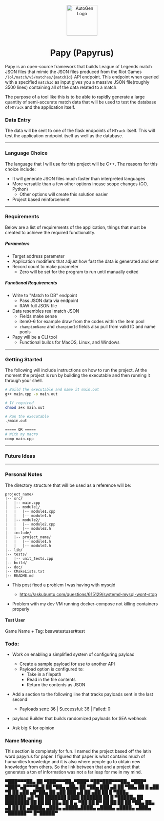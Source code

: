 
<div align="center">
    <img src="https://static.wikia.nocookie.net/sans-nagito/images/1/12/Papyrus.png/revision/latest?cb=20200609055655" alt="AutoGen Logo" width="100">
</div>


<div align="center">

# Papy (Papyrus)

</div>


Papy is an open-source framework that builds League of Legends match JSON files that mimic the JSON files produced from the Riot Games `/lol/match/v5/matches/{matchId}` API endpoint. This endpoint when queried with a specified `matchId` as input gives you a massive JSON file(roughly 3500 lines) containing all of the data related to a match.

The purpose of a tool like this is to be able to rapidly generate a large quantity of semi-accurate match data that will be used to test the database of `MTrack` and the application itself.

### Data Entry
The data will be sent to one of the flask endpoints of `MTrack` itself. This will test the application endpoint itself as well as the database.

---
### Language Choice

The language that I will use for this project will be C++. The reasons for this choice include:
- It will generate JSON files much faster than interpreted languages
- More versatile than a few other options incase scope changes (GO, Python)
	- Other options will create this solution easier
- Project based reinforcement

---
### Requirements

Below are a list of requirements of the application, things that must be created to achieve the required functionality.

##### Parameters
- Target address parameter
- Application modifiers that adjust how fast the data is generated and sent
- Record count to make parameter
	- Zero will be set for the program to run until manually exited

##### Functional Requirements
- Write to "Match to DB" endpoint
	- Pass JSON data via endpoint
	- RAW full JSON file
- Data resembles real match JSON
	- Fields make sense
	- item0-6 for example draw from the codes within the item pool
	- `championName` and `championId` fields also pull from valid ID and name pools
- Papy will be a CLI tool
	- Functional builds for MacOS, Linux, and Windows

---
### Getting Started

The following will include instructions on how to run the project. At the moment the project is run by building the executable and then running it through your shell.

```bash
# Build the executable and name it main.out
g++ main.cpp -o main.out

# If required
chmod a+x main.out 

# Run the executable
./main.out

===== OR =====
# With my macro
comp main.cpp
```

---
### Future Ideas


---
### Personal Notes

The directory structure that will be used as a reference will be:
```
project_name/
|-- src/
|   |-- main.cpp
|   |-- module1/
|   |   |-- module1.cpp
|   |   |-- module1.h
|   |-- module2/
|   |   |-- module2.cpp
|   |   |-- module2.h
|-- include/
|   |-- project_name/
|   |   |-- module1.h
|   |   |-- module2.h
|-- lib/
|-- tests/
|   |-- unit_tests.cpp
|-- build/
|-- doc/
|-- CMakeLists.txt
|-- README.md
```

- This post fixed a problem I was having with mysqld
	- https://askubuntu.com/questions/615129/systemd-mysql-wont-stop

- Problem with my dev VM running docker-compose not killing containers properly


#### Test User
Game Name + Tag: bsawatestuser#test

### Todo:

- Work on enabling a simplified system of configuring payload
	- Create a sample payload for use to another API
	- Payload option is configured to:
		- Take in a filepath
		- Read in the file contents
		- Return the contents as JSON

- Add a section to the following line that tracks payloads sent in the last second
	- Payloads sent: 36 | Successful: 36 | Failed: 0

- payload Builder that builds randomized payloads for SEA webhook

- Ask big K for opinion

### Name Meaning

This section is completely for fun. I named the project based off the latin word papyrus for paper. I figured that paper is what contains much of humanities knowledge and it is also where people go to obtain new knowledge from others. So the link between that and a project that generates a ton of information was not a far leap for me in my mind.



▀███▀▀▀██▄      ██     ▀███▀▀▀██▄▀███▀   ▀██▀███▀▀▀██▄ ▀███▀   ▀███▀▄█▀▀▀█▄█
  ██   ▀██▄    ▄██▄      ██   ▀██▄ ███   ▄█   ██   ▀██▄ ██       █ ▄██    ▀█
  ██   ▄██    ▄█▀██▄     ██   ▄██   ███ ▄█    ██   ▄██  ██       █ ▀███▄    
  ███████    ▄█  ▀██     ███████     ████     ███████   ██       █   ▀█████▄
  ██         ████████    ██           ██      ██  ██▄   ██       █ ▄     ▀██
  ██        █▀      ██   ██           ██      ██   ▀██▄ ██▄     ▄█ ██     ██
▄████▄    ▄███▄   ▄████▄████▄       ▄████▄  ▄████▄ ▄███▄ ▀██████▀▀ █▀█████▀ 